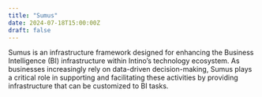 ```yaml
---
title: "Sumus"
date: 2024-07-18T15:00:00Z
draft: false
---
```

Sumus is an infrastructure framework designed for enhancing the Business Intelligence (BI) infrastructure within Intino’s technology ecosystem. As businesses increasingly rely on data-driven decision-making, Sumus plays a critical role in supporting and facilitating these activities by providing infrastructure that can be customized to BI tasks.